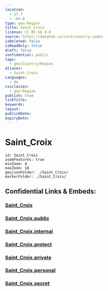 ```yaml
---
location:
  - 17.7
  - -64.8
type: geo-Region
title: Saint_Croix
license: CC BY-SA 4.0
source: https://datahub.io/core/country-codes
isDeleted: false
isReadOnly: false
draft: false
confidential: public
tags:
  - geo/Country/Region
aliases:
  - Saint_Croix
Languages:
  - de
cssclasses:
  - geo-Region
publish: true
linkTitle:
keywords:
layout:
publishDate:
expiryDate:
---
```


# Saint_Croix

```leaflet
id: Saint_Croix
zoomFeatures: true 
minZoom: 4 
maxZoom: 18
geojsonFolder: ./Saint_Croix/
markerFolder: ./Saint_Croix/
```


## Confidential Links & Embeds: 

### [Saint_Croix](/_Standards/Earth/Continent/America~North/USA/USA~Islands/USA_Virgin-Islands/Districts~USA_Virgin-Islands/Saint_Croix.md) 

### [Saint_Croix.public](/_public/Earth/Continent/America~North/USA/USA~Islands/USA_Virgin-Islands/Districts~USA_Virgin-Islands/Saint_Croix.public.md) 

### [Saint_Croix.internal](/_internal/Earth/Continent/America~North/USA/USA~Islands/USA_Virgin-Islands/Districts~USA_Virgin-Islands/Saint_Croix.internal.md) 

### [Saint_Croix.protect](/_protect/Earth/Continent/America~North/USA/USA~Islands/USA_Virgin-Islands/Districts~USA_Virgin-Islands/Saint_Croix.protect.md) 

### [Saint_Croix.private](/_private/Earth/Continent/America~North/USA/USA~Islands/USA_Virgin-Islands/Districts~USA_Virgin-Islands/Saint_Croix.private.md) 

### [Saint_Croix.personal](/_personal/Earth/Continent/America~North/USA/USA~Islands/USA_Virgin-Islands/Districts~USA_Virgin-Islands/Saint_Croix.personal.md) 

### [Saint_Croix.secret](/_secret/Earth/Continent/America~North/USA/USA~Islands/USA_Virgin-Islands/Districts~USA_Virgin-Islands/Saint_Croix.secret.md)

